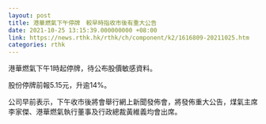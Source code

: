 ```yaml
---
layout: post
title: 港華燃氣下午停牌　較早時指收市後有重大公告
date: 2021-10-25 13:15:39.000000000 +08:00
link: https://news.rthk.hk/rthk/ch/component/k2/1616809-20211025.htm
categories: rthk
---
```


港華燃氣下午1時起停牌，待公布股價敏感資料。

股份停牌前報5.15元，升逾14%。

公司早前表示，下午收市後將會舉行網上新聞發佈會，將發佈重大公告，煤氣主席李家傑、港華燃氣執行董事及行政總裁黃維義均會出席。
